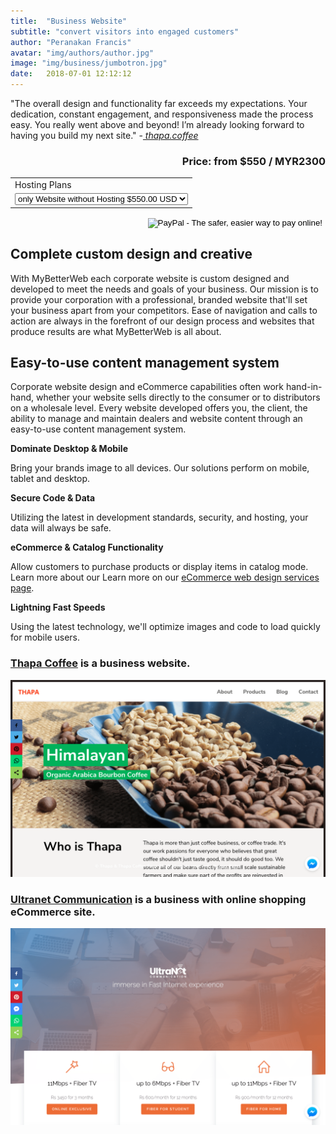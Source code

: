 ```yaml
---
title:  "Business Website"
subtitle: "convert visitors into engaged customers"
author: "Peranakan Francis"
avatar: "img/authors/author.jpg"
image: "img/business/jumbotron.jpg"
date:   2018-07-01 12:12:12
---
```


"The overall design and functionality far exceeds my expectations. Your dedication, constant engagement, and responsiveness made the process easy. You really went above and beyond! I’m already looking forward to having you build my next site." -<a href="https://thapa.coffee" target="_blank"><i> thapa.coffee</i></a>

<div style="text-align: right">
<h3>Price: from $550 / MYR2300</h3></div>
<div align="right">
<form action="https://www.paypal.com/cgi-bin/webscr" method="post" target="_top">
<input type="hidden" name="cmd" value="_s-xclick">
<input type="hidden" name="hosted_button_id" value="V7RUYG9WTASGC">
<table>
<tr><td><input type="hidden" name="on0" value="Business Website Development">Hosting Plans</td></tr><tr><td><select name="os0">
	<option value="only Website without Hosting">only Website without Hosting $550.00 USD</option>
	<option value="1 year Hosting">1 year Hosting $600.00 USD</option>
</select> </td></tr>
</table>
<input type="hidden" name="currency_code" value="USD">
<input type="image" src="https://www.paypalobjects.com/en_US/i/btn/btn_buynowCC_LG.gif" border="0" name="submit" alt="PayPal - The safer, easier way to pay online!">
<img alt="" border="0" src="https://www.paypalobjects.com/en_US/i/scr/pixel.gif" width="1" height="1">
</form>
</div>

## Complete custom design and creative
With MyBetterWeb each corporate website is custom designed and developed to meet the needs and goals of your business. Our mission is to provide your corporation with a professional, branded website that'll set your business apart from your competitors. Ease of navigation and calls to action are always in the forefront of our design process and websites that produce results are what MyBetterWeb is all about.

## Easy-to-use content management system
Corporate website design and eCommerce capabilities often work hand-in-hand, whether your website sells directly to the consumer or to distributors on a wholesale level. Every website developed offers you, the client, the ability to manage and maintain dealers and website content through an easy-to-use content management system.

**Dominate Desktop & Mobile**

Bring your brands image to all devices. Our solutions perform on mobile, tablet and desktop.

**Secure Code & Data**

Utilizing the latest in development standards, security, and hosting, your data will always be safe.

**eCommerce & Catalog Functionality**

Allow customers to purchase products or display items in catalog mode. Learn more about our Learn more on our <a href="https://mybetterweb.site/#/2018/09/10/ecommerce-online-shop" target="_blank" class="effect-underline">eCommerce web design services page</a>.

**Lightning Fast Speeds**

Using the latest technology, we'll optimize images and code to load quickly for mobile users.

### [Thapa Coffee](https://thapa.coffee) is a business website.
<a href="https://thapa.coffee" target="_blank"><img src="img/business/thapa.png" id="responsive-image" width="640">
<br/>

### [Ultranet Communication](https://ultranet.netlify.com) is a business with online shopping eCommerce site.
<a href="https://ultranet.netlify.com" target="_blank"><img src="img/business/ultranet.png"  alt="corporate website" id="responsive-image" width="640">
<br/>
